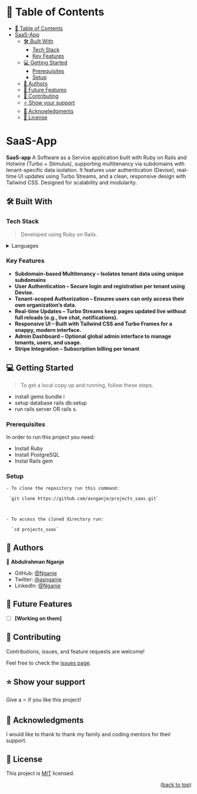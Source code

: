 <a name="readme-top"></a>


# 📗 Table of Contents

- [📗 Table of Contents](#-table-of-contents)
- [SaaS-App ](#saas-app-)
  - [🛠 Built With ](#-built-with-)
    - [Tech Stack ](#tech-stack-)
    - [Key Features ](#key-features-)
  - [💻 Getting Started ](#-getting-started-)
    - [Prerequisites](#prerequisites)
    - [Setup](#setup)
  - [👥 Authors ](#-authors-)
  - [🔭 Future Features ](#-future-features-)
  - [🤝 Contributing ](#-contributing-)
  - [⭐️ Show your support ](#️-show-your-support-)
  - [🙏 Acknowledgments ](#-acknowledgments-)
  - [📝 License ](#-license-)

<!-- PROJECT DESCRIPTION -->

# SaaS-App <a name="about-project"></a>

**SaaS-app** A Software as a Service application built with Ruby on Rails and Hotwire (Turbo + Stimulus), supporting multitenancy via subdomains with tenant-specific data isolation. It features user authentication (Devise), real-time UI updates using Turbo Streams, and a clean, responsive design with Tailwind CSS. Designed for scalability and modularity.


## 🛠 Built With <a name="built-with"></a>

### Tech Stack <a name="tech-stack"></a>

> Developed using Ruby on Rails.
<details>
  <summary>Languages</summary>
  <ul>
    <li><a href="https://www.ruby-lang.org/en/">Ruby</a></li>
  </ul>
  <ul>
    <li><a href="https://rubyonrails.org/">Rails</a></li>
  </ul>
  <ul>
    <li><a href="https://rubyonrails.org/">Tailwind CSS</a></li>
  </ul>
</details>

### Key Features <a name="key-features"></a>
- **Subdomain-based Multitenancy – Isolates tenant data using unique subdomains**
- **User Authentication – Secure login and registration per tenant using Devise.**
- **Tenant-scoped Authorization – Ensures users can only access their own organization’s data.**
- **Real-time Updates – Turbo Streams keep pages updated live without full reloads (e.g., live chat, notifications).**
- **Responsive UI – Built with Tailwind CSS and Turbo Frames for a snappy, modern interface.**
- **Admin Dashboard – Optional global admin interface to manage tenants, users, and usage.**
- **Stripe Integration – Subscription billing per tenant**

## 💻 Getting Started <a name="getting-started"></a>
> To get a local copy up and running, follow these steps.
- install gems bundle i
- setup database rails db:setup 
- run rails server OR rails s.

### Prerequisites

In order to run this project you need:

- Install Ruby
- Install PostgreSQL
- Instal Rails gem

### Setup
```
- To clone the repository run this command:

 `git clone https://github.com/asnganje/projects_saas.git`



- To access the cloned directory run:

  `cd projects_saas`

```
## 👥 Authors <a name="authors"></a>

👤 **Abdulrahman Nganje**
- GitHub: [@Nganje](https://github.com/asnganje)
- Twitter: [@asnganje](https://twitter.com/asnganje)
- LinkedIn: [@Nganje](https://www.linkedin.com/in/abdulrahman-nganje-a6436935/)

<!-- FUTURE FEATURES -->

## 🔭 Future Features <a name="future-features"></a>

- [ ] **[Working on them]**

## 🤝 Contributing <a name="contributing"></a>

Contributions, issues, and feature requests are welcome!

Feel free to check the [issues page](../../issues/).


## ⭐️ Show your support <a name="support"></a>

Give a ⭐️ if you like this project!


## 🙏 Acknowledgments <a name="acknowledgements"></a>

I would like to thank to thank my family and coding mentors for their support.

## 📝 License <a name="license"></a>

This project is [MIT](https://choosealicense.com/licenses/mit/) licensed. 

<p align="right">(<a href="#readme-top">back to top</a>)</p>
